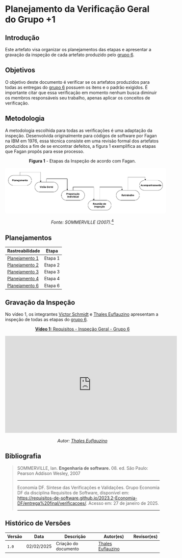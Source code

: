 # Planejamento da Verificação Geral do Grupo +1

## Introdução

Este artefato visa organizar os planejamentos das etapas e apresentar a gravação da inspeção de cada artefato produzido pelo [grupo 6](https://requisitos-de-software.github.io/2024.2-MeuINSS/).

## Objetivos

O objetivo deste documento é verificar se os artefatos produzidos para todas as entregas do [grupo 6](https://requisitos-de-software.github.io/2024.2-MeuINSS/) possuem os itens e o padrão exigidos. É importante citar que essa verificação em momento nenhum busca diminuir os membros responsáveis seu trabalho, apenas aplicar os conceitos de verificação.

## Metodologia

A metodologia escolhida para todas as verificações é uma adaptação da inspeção. Desenvolvida originalmente para códigos de software por Fagan na IBM em 1976, essa técnica consiste em uma revisão formal dos artefatos produzidos a fim de se encontrar defeitos, a figura 1 exemplifica as etapas que Fagan propôs para esse processo.

<center>

**Figura 1** - Etapas da Inspeção de acordo com Fagan.

<style>
img[alt="inspecaofagan"] {
    background-color: white;
    padding: 10px;
    border-radius: 5px;
}
</style>

![inspecaofagan](../../../assets/inspecao-fagan.png)

_Fonte: SOMMERVILLE (2007)._<a id="anchor_4" href="#REF4"><sup>4</sup></a>

</center>

## Planejamentos

| Rastreabilidade | Etapa |
| --------------- | ----- |
|[Planejamento 1](../grupo6/entrega1/planej2-e1.md) | Etapa 1 |
|[Planejamento 2](../grupo6/entrega2/planej2-e2.md) |Etapa 2 |
|[Planejamento 3](../grupo6/entrega3/planej2-e3.md) |Etapa 3 |
|[Planejamento 4](../grupo6/entrega4/planej2-e4.md) |Etapa 4 |
|[Planejamento 6](../grupo6/entrega6/planej2-e6.md)|Etapa 6 |

## Gravação da Inspeção

No vídeo 1, os integrantes [Victor Schmidt](https://github.com/moonshinerd) e [Thales Euflauzino](https://github.com/thaleseuflauzino) apresentam a inspeção de todas as etapas do [grupo 6](https://requisitos-de-software.github.io/2024.2-MeuINSS/).

<center>

[**Vídeo 1:** Requisitos - Inspeção Geral - Grupo 6](https://youtu.be/Ya5oS1VJNi8)

<iframe width="560" height="315" src="https://www.youtube.com/embed/Ya5oS1VJNi8" title="YouTube video player" frameborder="0" allow="accelerometer; autoplay; clipboard-write; encrypted-media; gyroscope; picture-in-picture; web-share" referrerpolicy="strict-origin-when-cross-origin" allowfullscreen></iframe>

_Autor: [Thales Euflauzino](https://github.com/thaleseuflauzino)_

</center>

## Bibliografia

> SOMMERVILLE, Ian. **Engenharia de software.** 08. ed. São Paulo: Pearson Addison Wesley, 2007
>****
> Economia DF. Síntese das Verificações e Validações. Grupo Economia DF da disciplina Requisitos de Software, disponível em: https://requisitos-de-software.github.io/2023.2-Economia-DF/entrega%20final/verificacoes/. Acesso em: 27 de janeiro de 2025.
>****

## Histórico de Versões

| Versão  | Data | Descrição | Autor(es) | Revisor(es) |
| -------- | ------ | ------ | ---------- | ---------- |
| `1.0` | 02/02/2025 | Criação do documento  | [Thales Euflauzino](https://github.com/thaleseuflauzino) |  |
